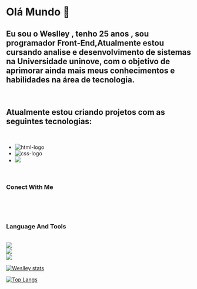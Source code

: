 <h1> Olá Mundo 👋</h1>

<h2>Eu sou o Weslley , tenho 25 anos , sou programador Front-End,Atualmente estou cursando analise e desenvolvimento de sistemas na Universidade uninove, com o objetivo de aprimorar ainda mais meus conhecimentos e habilidades na área de tecnologia.</h2>
<br>
<h2>Atualmente estou criando projetos com as seguintes tecnologias: </h2>
<br>


- <img src="https://img.shields.io/badge/HTML5-E34F26?style=for-the-badge&logo=html5&logoColor=white" alt= "html-logo" />
- <img src="https://img.shields.io/badge/CSS3-1572B6?style=for-the-badge&logo=css3&logoColor=white" alt = "css-logo" />
- <img src="https://img.shields.io/badge/JavaScript-F7DF1E?style=for-the-badge&logo=javascript&logoColor=black">

<br>
  
### Conect With Me
<br>

<p>
  
<a href ="https://www.linkedin.com/in/weslley-silva-rocha-0740aa169/ ">
<img align="left" alt "logo-linkedin" widht="22px" src= "https://img.shields.io/badge/LinkedIn-0077B5?style=for-the-badge&logo=linkedin&logoColor=white" />
<a/>
<a href= "https://mail.google.com/mail/u/0/?tab=rm&ogbl#inbox">
<img align="left" alt "logo-email" widht="22px" src= "https://img.shields.io/badge/Gmail-D14836?style=for-the-badge&logo=gmail&logoColor=white" />

</a>

</p>
<br>

### Language And Tools

<br>
<img align width"10px" src= "https://img.shields.io/badge/JavaScript-F7DF1E?style=for-the-badge&logo=javascript&logoColor=black"/>
<br>
<img align width"10px" src= "https://img.shields.io/badge/HTML5-E34F26?style=for-the-badge&logo=html5&logoColor=white"/>
<br>
<img align width"10px" src= "https://img.shields.io/badge/CSS3-1572B6?style=for-the-badge&logo=css3&logoColor=white"/>



[![Weslley stats](https://github-readme-stats.vercel.app/api?username=Weslley-silva23)](https://github.com/anuraghazra/github-readme-stats)

[![Top Langs](https://github-readme-stats.vercel.app/api/top-langs/?username=Weslley-silva23)](https://github.com/anuraghazra/github-readme-stats)













